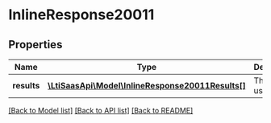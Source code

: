 # InlineResponse20011

## Properties
Name | Type | Description | Notes
------------ | ------------- | ------------- | -------------
**results** | [**\LtiSaasApi\Model\InlineResponse20011Results[]**](InlineResponse20011Results.md) | The list of users | [optional] 

[[Back to Model list]](../../README.md#documentation-for-models) [[Back to API list]](../../README.md#documentation-for-api-endpoints) [[Back to README]](../../README.md)

